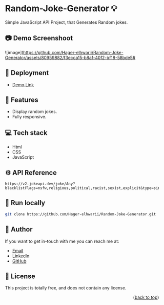 # Random-Joke-Generator 💡
Simple JavaScript API Project, that Generates Random jokes.

<a name="readme-top"></a>

## 📷  Demo Screenshoot
![image](https://github.com/Hager-elhwarii/Random-Joke-Generator/assets/80959882/f3ecca15-b8af-40f2-bf18-58bde5# 

## 🚀 Deployment
  - [Demo Link](https://random-joke-generator-dottie.netlify.app/)

## 📝 Features

-  Display random jokes.
-  Fully responsive.

## 💻 Tech stack
- Html
- CSS
- JavaScript

## ⚙️ API Reference

```  
https://v2.jokeapi.dev/joke/Any?blacklistFlags=nsfw,religious,political,racist,sexist,explicit&type=single
```

##  🔐 Run locally 

```bash
git clone https://github.com/Hager-elhwarii/Random-Joke-Generator.git
```

## 🦄   Author
If you want to get in-touch with me you can reach me at:
-  [Email](http://hager.a.elhawary@gmail.com/)
-  [LinkedIn](https://www.linkedin.com/in/hager-omar-elhawary/)
-  [GitHub](https://github.com/Hager-elhwarii)

## 📘 License
This project is totally free,  and does not contain any license.





<p align="right">(<a href="#readme-top">back to top</a>)</p>

